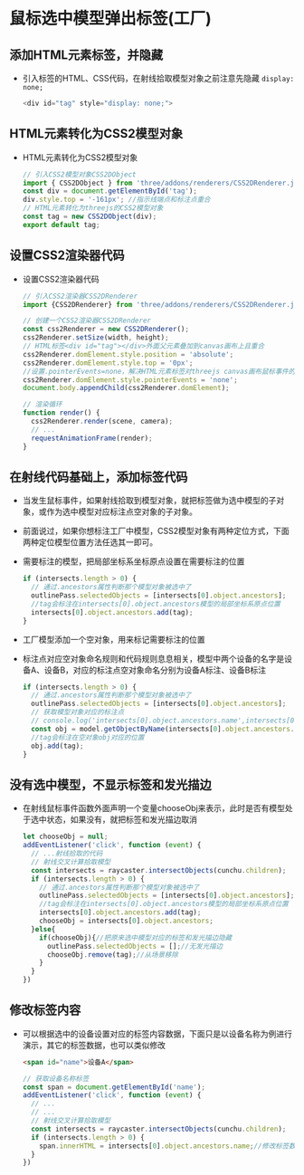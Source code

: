 # 鼠标选中模型弹出标签(工厂)

## 添加HTML元素标签，并隐藏

+ 引入标签的HTML、CSS代码，在射线拾取模型对象之前注意先隐藏 `display: none;`

  ```js
  <div id="tag" style="display: none;">
  ```

## HTML元素转化为CSS2模型对象

+ HTML元素转化为CSS2模型对象

  ```js
  // 引入CSS2模型对象CSS2DObject
  import { CSS2DObject } from 'three/addons/renderers/CSS2DRenderer.js';
  const div = document.getElementById('tag');
  div.style.top = '-161px'; //指示线端点和标注点重合
  // HTML元素转化为threejs的CSS2模型对象
  const tag = new CSS2DObject(div);
  export default tag;
  ```

## 设置CSS2渲染器代码

+ 设置CSS2渲染器代码

  ```js
  // 引入CSS2渲染器CSS2DRenderer
  import {CSS2DRenderer} from 'three/addons/renderers/CSS2DRenderer.js';
  ```

  ```js
  // 创建一个CSS2渲染器CSS2DRenderer
  const css2Renderer = new CSS2DRenderer();
  css2Renderer.setSize(width, height);
  // HTML标签<div id="tag"></div>外面父元素叠加到canvas画布上且重合
  css2Renderer.domElement.style.position = 'absolute';
  css2Renderer.domElement.style.top = '0px';
  //设置.pointerEvents=none，解决HTML元素标签对threejs canvas画布鼠标事件的遮挡
  css2Renderer.domElement.style.pointerEvents = 'none';
  document.body.appendChild(css2Renderer.domElement);
  ```

  ```js
  // 渲染循环
  function render() {
    css2Renderer.render(scene, camera);
    // ...
    requestAnimationFrame(render);
  }
  ```

## 在射线代码基础上，添加标签代码

+ 当发生鼠标事件，如果射线拾取到模型对象，就把标签做为选中模型的子对象，或作为选中模型对应标注点空对象的子对象。

+ 前面说过，如果你想标注工厂中模型，CSS2模型对象有两种定位方式，下面两种定位模型位置方法任选其一即可。

+ 需要标注的模型，把局部坐标系坐标原点设置在需要标注的位置

  ```js
  if (intersects.length > 0) {
    // 通过.ancestors属性判断那个模型对象被选中了
    outlinePass.selectedObjects = [intersects[0].object.ancestors];
    //tag会标注在intersects[0].object.ancestors模型的局部坐标系原点位置
    intersects[0].object.ancestors.add(tag);
  }
  ```

+ 工厂模型添加一个空对象，用来标记需要标注的位置

+ 标注点对应空对象命名规则和代码规则息息相关，模型中两个设备的名字是设备A、设备B，对应的标注点空对象命名分别为设备A标注、设备B标注

  ```js
  if (intersects.length > 0) {
    // 通过.ancestors属性判断那个模型对象被选中了
    outlinePass.selectedObjects = [intersects[0].object.ancestors];
    // 获取模型对象对应的标注点
    // console.log('intersects[0].object.ancestors.name',intersects[0].object.ancestors.name);
    const obj = model.getObjectByName(intersects[0].object.ancestors.name+'标注');
    //tag会标注在空对象obj对应的位置
    obj.add(tag);
  }
  ```

## 没有选中模型，不显示标签和发光描边

+ 在射线鼠标事件函数外面声明一个变量chooseObj来表示，此时是否有模型处于选中状态，如果没有，就把标签和发光描边取消

  ```js
  let chooseObj = null;
  addEventListener('click', function (event) {
    // ...射线拾取的代码
    // 射线交叉计算拾取模型
    const intersects = raycaster.intersectObjects(cunchu.children);
    if (intersects.length > 0) {
      // 通过.ancestors属性判断那个模型对象被选中了
      outlinePass.selectedObjects = [intersects[0].object.ancestors];
      //tag会标注在intersects[0].object.ancestors模型的局部坐标系原点位置
      intersects[0].object.ancestors.add(tag);
      chooseObj = intersects[0].object.ancestors;
    }else{
      if(chooseObj){//把原来选中模型对应的标签和发光描边隐藏
        outlinePass.selectedObjects = [];//无发光描边
        chooseObj.remove(tag);//从场景移除
      }
    }
  })
  ```

## 修改标签内容

+ 可以根据选中的设备设置对应的标签内容数据，下面只是以设备名称为例进行演示，其它的标签数据，也可以类似修改

  ```html
  <span id="name">设备A</span>
  ```

  ```js
  // 获取设备名称标签
  const span = document.getElementById('name');
  addEventListener('click', function (event) {
    // ...
    // ...
    // 射线交叉计算拾取模型
    const intersects = raycaster.intersectObjects(cunchu.children);
    if (intersects.length > 0) {
      span.innerHTML = intersects[0].object.ancestors.name;//修改标签数据
    }
  })
  ```
